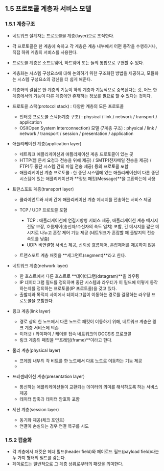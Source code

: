## 1.5 프로토콜 계층과 서비스 모델
### 1.5.1 계층구조
* 네트워크 설계자는 프로토콜을 계층(layer)으로 조직한다.
* 각 프로토콜은 한 계층에 속하고 각 계층은 계층 내부에서 어떤 동작을 수행하거나, 직접 하위 계층의 서비스를 사용한다.
* 프로토콜 계층은 소프트웨어, 하드웨어 또는 둘의 통합으로 구현할 수 있다.
* 계층화는 시스템 구성요소에 대해 논의하기 위한 구조화된 방법을 제공하고, 모듈화는 시스템 구성요소의 갱신을 더 쉽게 해준다.
* 계층화의 결점은 한 계층의 기능이 하위 계층과 기능적으로 중복된다는 것, 어느 한 계층에서의 기능이 다른 계층에만 존재하는 정보를 필요로 할 수 있다는 것이다.
* 프로토콜 스택(protocol stack) : 다양한 계층의 모든 프로토콜
  * 인터넷 프로토콜 스택(5계층 구조) : physical / link / network / transport / application
  * OSI(Open System Interconnection) 모델 (7계층 구조) : physical / link / network / transport / session / presentation / application


* 애플리케이션 계층(application layer)

  * 네트워크 애플리케이션과 애플리케이션 계층 프로토콜이 있는 곳
  * HTTP(웹 문서 요청과 전송을 위해 제공) / SMTP(전자메일 전송을 제공) / FTP(두 종단 시스템 간의 파일 전송 제공) 등의 프로토콜 포함
  * 애플리케이션 계층 프로토콜 : 한 종단 시스템에 있는 애플리케이션이 다른 종단 시스템에 있는 애플리케이션과 **정보 패킷(Message)**을 교환하는데 사용
* 트랜스포트 계층(transport layer)

  * 클라이언트와 서버 간에 애플리케이션 계층 메시지를 전송하는 서비스 제공
  * TCP / UDP 프로토콜 포함

    * TCP : 애플리케이션에 연결지향형 서비스 제공, 애플리케이션 계층 메시지 전달 보장, 흐름제어(송신자/수신자의 속도 일치) 포함, 긴 메시지를 짧은 메시지로 나누고 혼잡 제어 기능 제공 (네트워크가 혼잡할 때 출발지의 전송 속도를 낮춤)
    * UDP: 비연결형 서비스 제공, 신뢰성 흐름제어, 혼잡제어를 제공하지 않음
  * 트랜스포트 계층 패킷을 **세그먼트(segment)**라고 한다.
* 네트워크 계층(network layer)
  * 한 호스트에서 다른 호스트로 **데이터그램(datagram)**을 라우팅
  * IP 데이터그램 필드를 정의하며 종단 시스템과 라우터가 이 필드에 어떻게 동작하는지를 정의하는 프로토콜(IP 프로토콜)을 갖고 있다.
  * 출발지와 목적지 사이에서 데이터그램이 이동하는 경로를 결정하는 라우팅 프로토콜을 포함한다.
* 링크 계층(link layer) 

  * 경로 상의 한 노드에서 다른 노드로 패킷이 이동하기 위해, 네트워크 계층은 링크 계층 서비스에 의존
  * 이더넷 / 와이파이 / 케이블 접속 네트워크의 DOCSIS 프로코콜
  * 링크 계층의 패킷을 **프레임(frame)**이라고 한다.
* 물리 계층(physical layer)

  * 프레임 내부의 각 비트를 한 노드에서 다음 노드로 이동하는 기능 제공
  * 
* 프레젠테이션 계층(presentation layer)

  * 통신하는 애플리케이션들이 교환되는 데이터의 의미를 해석하도록 하는 서비스 제공
  * 데이터 압축과 데이터 암호화 포함
* 세션 계층(session layer)

  * 동기화 제공(체크 포인트)
  * 연결이 손실되는 경우 연결 복구를 시도

### 1.5.2 캡슐화

* 각 계층에서 패킷은 헤더 필드(header field)와 페이로드 필드(payload field)라는 두 가지 형태의 필드를 갖는다.
* 페이로드는 일반적으로 그 계층 상위로부터의 패킷을 의미한다.